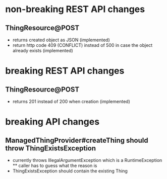 # non-breaking REST API changes

## ThingResource@POST
* returns created object as JSON (implemented)
* return http code 409 (CONFLICT) instead of 500 in case the object already exists (implemented)



# breaking REST API changes

## ThingResource@POST
* returns 201 instead of 200 when creation (implemented)


# breaking API changes

## ManagedThingProvider#createThing should throw ThingExistsException
* currently throws IllegalArgumentException which is a RuntimeException
** caller has to guess what the reason is
* ThingExistsException should contain the existing Thing